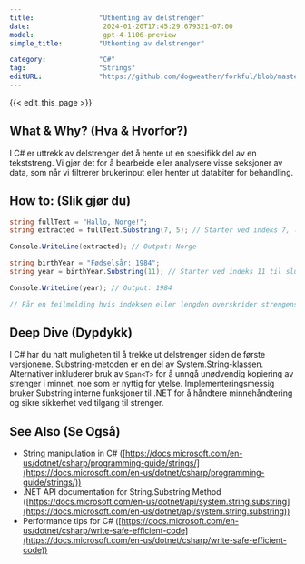 ```yaml
---
title:                "Uthenting av delstrenger"
date:                  2024-01-20T17:45:29.679321-07:00
model:                 gpt-4-1106-preview
simple_title:         "Uthenting av delstrenger"

category:             "C#"
tag:                  "Strings"
editURL:              "https://github.com/dogweather/forkful/blob/master/content/no/c-sharp/extracting-substrings.md"
---
```


{{< edit_this_page >}}

## What & Why? (Hva & Hvorfor?)
I C# er uttrekk av delstrenger det å hente ut en spesifikk del av en tekststreng. Vi gjør det for å bearbeide eller analysere visse seksjoner av data, som når vi filtrerer brukerinput eller henter ut databiter for behandling.

## How to: (Slik gjør du)
```C#
string fullText = "Hallo, Norge!";
string extracted = fullText.Substring(7, 5); // Starter ved indeks 7, lengde 5

Console.WriteLine(extracted); // Output: Norge
```
```C#
string birthYear = "Fødselsår: 1984";
string year = birthYear.Substring(11); // Starter ved indeks 11 til slutten

Console.WriteLine(year); // Output: 1984
```
```C#
// Får en feilmelding hvis indeksen eller lengden overskrider strengens grenser. Pass på dette!
```

## Deep Dive (Dypdykk)
I C# har du hatt muligheten til å trekke ut delstrenger siden de første versjonene. Substring-metoden er en del av System.String-klassen. Alternativer inkluderer bruk av `Span<T>` for å unngå unødvendig kopiering av strenger i minnet, noe som er nyttig for ytelse. Implementeringsmessig bruker Substring interne funksjoner til .NET for å håndtere minnehåndtering og sikre sikkerhet ved tilgang til strenger.

## See Also (Se Også)
- String manipulation in C# ([https://docs.microsoft.com/en-us/dotnet/csharp/programming-guide/strings/](https://docs.microsoft.com/en-us/dotnet/csharp/programming-guide/strings/))
- .NET API documentation for String.Substring Method ([https://docs.microsoft.com/en-us/dotnet/api/system.string.substring](https://docs.microsoft.com/en-us/dotnet/api/system.string.substring))
- Performance tips for C# ([https://docs.microsoft.com/en-us/dotnet/csharp/write-safe-efficient-code](https://docs.microsoft.com/en-us/dotnet/csharp/write-safe-efficient-code))
